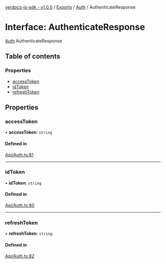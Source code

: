 [verdocs-js-sdk - v1.0.0](../README.md) / [Exports](../modules.md) / [Auth](../modules/Auth.md) / AuthenticateResponse

# Interface: AuthenticateResponse

[Auth](../modules/Auth.md).AuthenticateResponse

## Table of contents

### Properties

- [accessToken](Auth.AuthenticateResponse.md#accesstoken)
- [idToken](Auth.AuthenticateResponse.md#idtoken)
- [refreshToken](Auth.AuthenticateResponse.md#refreshtoken)

## Properties

### accessToken

• **accessToken**: `string`

#### Defined in

[Api/Auth.ts:81](https://github.com/Verdocs/js-sdk/blob/368138d/src/Api/Auth.ts#L81)

___

### idToken

• **idToken**: `string`

#### Defined in

[Api/Auth.ts:80](https://github.com/Verdocs/js-sdk/blob/368138d/src/Api/Auth.ts#L80)

___

### refreshToken

• **refreshToken**: `string`

#### Defined in

[Api/Auth.ts:82](https://github.com/Verdocs/js-sdk/blob/368138d/src/Api/Auth.ts#L82)

